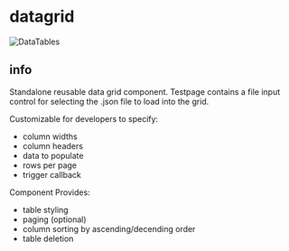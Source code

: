 # datagrid

![DataTables](http://static1.squarespace.com/static/54b38888e4b089270ed78e04/t/56ce1931d51cd4851b081655/1456347461050/?format=2500w)

## info

Standalone reusable data grid component. Testpage contains a file input control for selecting the .json file to load into the grid.

Customizable for developers to specify: 
+ column widths
+ column headers
+ data to populate
+ rows per page
+ trigger callback

Component Provides:
+ table styling
+ paging (optional)
+ column sorting by ascending/decending order
+ table deletion
